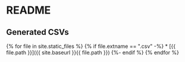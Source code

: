 # README

## Generated CSVs

{% for file in site.static_files %}
  {% if file.extname == ".csv" -%}
    * [{{ file.path }}]({{ site.baseurl }}{{ file.path }})
  {%- endif %}
{% endfor %}
